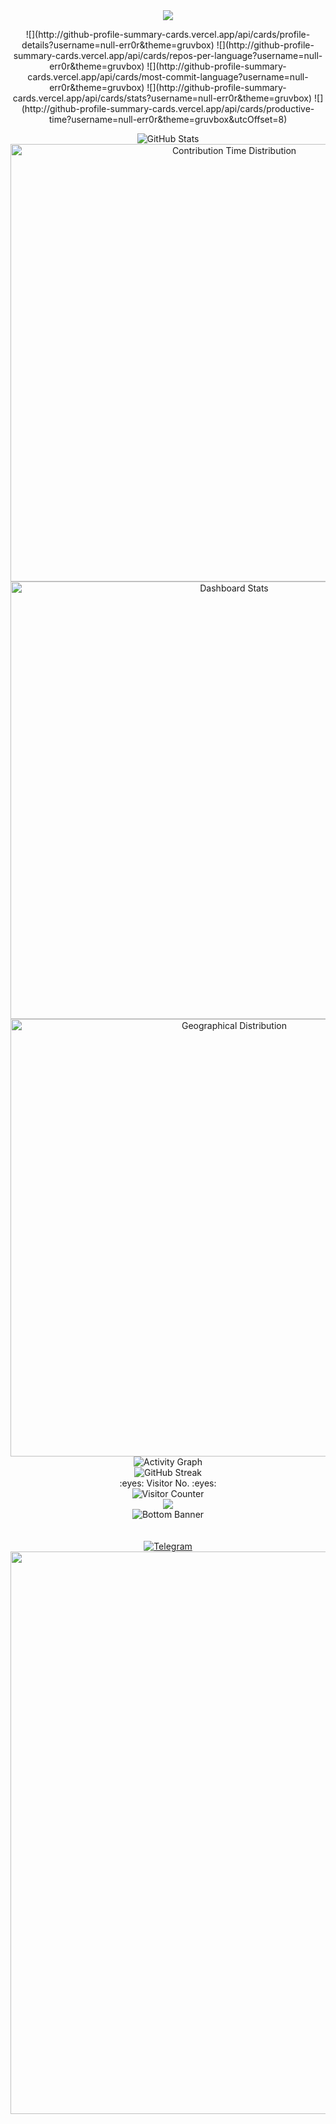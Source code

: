 <div align="center">
  <img src="https://readme-typing-svg.herokuapp.com?font=Fira+Code&weight=600&size=20&duration=3000&pause=1000&color=F7931A&center=true&vCenter=true&width=600&lines=%F0%9F%91%8B+Hi+%2C++I'm+(+Esmaeil+Asadi+%3C%3D%3E+%D8%A7%D8%B3%D9%80%D9%85%D9%80%D8%A7%D8%B9%D9%80%DB%8C%D9%80%D9%84+%D8%A7%D8%B3%D9%80%D8%AF%DB%8C+))]"/>
</div>

<p align="center">
![](http://github-profile-summary-cards.vercel.app/api/cards/profile-details?username=null-err0r&theme=gruvbox) 
![](http://github-profile-summary-cards.vercel.app/api/cards/repos-per-language?username=null-err0r&theme=gruvbox) 
![](http://github-profile-summary-cards.vercel.app/api/cards/most-commit-language?username=null-err0r&theme=gruvbox) 
![](http://github-profile-summary-cards.vercel.app/api/cards/stats?username=null-err0r&theme=gruvbox)
![](http://github-profile-summary-cards.vercel.app/api/cards/productive-time?username=null-err0r&theme=gruvbox&utcOffset=8) 
</p>

<div align="center">
  <img src="https://github-readme-stats.vercel.app/api?username=null-err0r&rank_icon=github&theme=dark" alt="GitHub Stats" />
</div>

<div align="center">
  <a href="https://next.ossinsight.io/widgets/official/analyze-user-contribution-time-distribution?user_id=19436819&period=all_times" target="_blank" style="display: block;">
    <picture>
      <source media="(prefers-color-scheme: dark)" srcset="https://next.ossinsight.io/widgets/official/analyze-user-contribution-time-distribution/thumbnail.png?user_id=19436819&period=all_times&image_size=auto&color_scheme=dark" width="700" height="auto">
      <img alt="Contribution Time Distribution" src="https://next.ossinsight.io/widgets/official/analyze-user-contribution-time-distribution/thumbnail.png?user_id=19436819&period=all_times&image_size=auto&color_scheme=dark" width="700" height="auto">
    </picture>
  </a>
</div>

<div align="center">
  <a href="https://next.ossinsight.io/widgets/official/compose-user-dashboard-stats?user_id=19436819" target="_blank" style="display: block;">
    <picture>
      <source media="(prefers-color-scheme: dark)" srcset="https://next.ossinsight.io/widgets/official/compose-user-dashboard-stats/thumbnail.png?user_id=19436819&image_size=auto&color_scheme=dark" width="700" height="auto">
      <img alt="Dashboard Stats" src="https://next.ossinsight.io/widgets/official/compose-user-dashboard-stats/thumbnail.png?user_id=19436819&image_size=auto&color_scheme=dark" width="700" height="auto">
    </picture>
  </a>
</div>

<div align="center">
  <a href="https://next.ossinsight.io/widgets/official/compose-org-activity-map?activity=stars&role=stars&owner_id=19436819&period=past_12_months" target="_blank" style="display: block;">
    <picture>
      <source media="(prefers-color-scheme: dark)" srcset="https://next.ossinsight.io/widgets/official/compose-org-activity-map/thumbnail.png?activity=stars&role=stars&owner_id=19436819&period=past_12_months&image_size=4x7&color_scheme=dark" width="700" height="auto">
      <img alt="Geographical Distribution" src="https://next.ossinsight.io/widgets/official/compose-org-activity-map/thumbnail.png?activity=stars&role=stars&owner_id=19436819&period=past_12_months&image_size=4x7&color_scheme=dark" width="700" height="auto">
    </picture>
  </a>
</div>

<div align="center">
  <img src="https://github-readme-activity-graph.vercel.app/graph?username=null-err0r&theme=high-contrast" alt="Activity Graph" />
</div>

<div align="center">
  <img src="https://github-readme-streak-stats.herokuapp.com/?user=null-err0r&theme=dark" alt="GitHub Streak" />
</div>

<div align="center">
  :eyes: Visitor No. :eyes:<br>
  <img src="https://ghvc.kabelkultur.se/?username=null-err0r" alt="Visitor Counter" />
</div>

<div align="center">
  <img src="https://github-profile-trophy.vercel.app/?username=null-err0r&theme=radical&no-frame=true&margin-w=15&margin-h=15&row=2&column=4" />
</div>


<div align="center">
  <img src="https://raw.githubusercontent.com/Trilokia/Trilokia/379277808c61ef204768a61bbc5d25bc7798ccf1/bottom_header.svg" alt="Bottom Banner" />
</div>

<div align="center">
  <br><br>
  <a href="https://t.me/NullErr0r" target="_blank">
    <img src="https://img.shields.io/badge/Telegram-black?style=for-the-badge&logo=Telegram" alt="Telegram" />
  </a>
</div>
<div align="center">
  <img src="https://user-images.githubusercontent.com/74038190/212284100-561aa473-3905-4a80-b561-0d28506553ee.gif" width="900">
</div>
